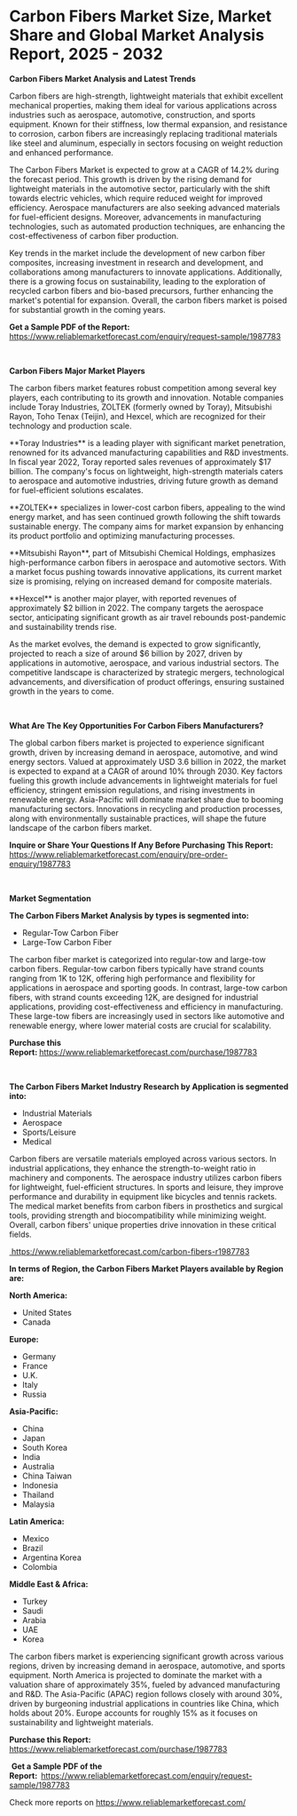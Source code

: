 <p><h1>Carbon Fibers Market Size, Market Share and Global Market Analysis Report, 2025 - 2032</h1></p><p><strong>Carbon Fibers Market Analysis and Latest Trends</strong></p>
<p><p>Carbon fibers are high-strength, lightweight materials that exhibit excellent mechanical properties, making them ideal for various applications across industries such as aerospace, automotive, construction, and sports equipment. Known for their stiffness, low thermal expansion, and resistance to corrosion, carbon fibers are increasingly replacing traditional materials like steel and aluminum, especially in sectors focusing on weight reduction and enhanced performance.</p><p>The Carbon Fibers Market is expected to grow at a CAGR of 14.2% during the forecast period. This growth is driven by the rising demand for lightweight materials in the automotive sector, particularly with the shift towards electric vehicles, which require reduced weight for improved efficiency. Aerospace manufacturers are also seeking advanced materials for fuel-efficient designs. Moreover, advancements in manufacturing technologies, such as automated production techniques, are enhancing the cost-effectiveness of carbon fiber production.</p><p>Key trends in the market include the development of new carbon fiber composites, increasing investment in research and development, and collaborations among manufacturers to innovate applications. Additionally, there is a growing focus on sustainability, leading to the exploration of recycled carbon fibers and bio-based precursors, further enhancing the market's potential for expansion. Overall, the carbon fibers market is poised for substantial growth in the coming years.</p></p>
<p><strong>Get a Sample PDF of the Report:&nbsp;</strong> <a href="https://www.reliablemarketforecast.com/enquiry/request-sample/1987783?utm_campaign=2171&utm_medium=2&utm_source=Github&utm_content=ia&utm_term=30012025&utm_id=carbon-fibers">https://www.reliablemarketforecast.com/enquiry/request-sample/1987783</a></p>
<p>&nbsp;</p>
<p><strong>Carbon Fibers Major Market Players</strong></p>
<p><p>The carbon fibers market features robust competition among several key players, each contributing to its growth and innovation. Notable companies include Toray Industries, ZOLTEK (formerly owned by Toray), Mitsubishi Rayon, Toho Tenax (Teijin), and Hexcel, which are recognized for their technology and production scale.</p><p>**Toray Industries** is a leading player with significant market penetration, renowned for its advanced manufacturing capabilities and R&D investments. In fiscal year 2022, Toray reported sales revenues of approximately $17 billion. The company's focus on lightweight, high-strength materials caters to aerospace and automotive industries, driving future growth as demand for fuel-efficient solutions escalates.</p><p>**ZOLTEK** specializes in lower-cost carbon fibers, appealing to the wind energy market, and has seen continued growth following the shift towards sustainable energy. The company aims for market expansion by enhancing its product portfolio and optimizing manufacturing processes.</p><p>**Mitsubishi Rayon**, part of Mitsubishi Chemical Holdings, emphasizes high-performance carbon fibers in aerospace and automotive sectors. With a market focus pushing towards innovative applications, its current market size is promising, relying on increased demand for composite materials.</p><p>**Hexcel** is another major player, with reported revenues of approximately $2 billion in 2022. The company targets the aerospace sector, anticipating significant growth as air travel rebounds post-pandemic and sustainability trends rise.</p><p>As the market evolves, the demand is expected to grow significantly, projected to reach a size of around $6 billion by 2027, driven by applications in automotive, aerospace, and various industrial sectors. The competitive landscape is characterized by strategic mergers, technological advancements, and diversification of product offerings, ensuring sustained growth in the years to come.</p></p>
<p>&nbsp;</p>
<p><strong>What Are The Key Opportunities For Carbon Fibers Manufacturers?</strong></p>
<p><p>The global carbon fibers market is projected to experience significant growth, driven by increasing demand in aerospace, automotive, and wind energy sectors. Valued at approximately USD 3.6 billion in 2022, the market is expected to expand at a CAGR of around 10% through 2030. Key factors fueling this growth include advancements in lightweight materials for fuel efficiency, stringent emission regulations, and rising investments in renewable energy. Asia-Pacific will dominate market share due to booming manufacturing sectors. Innovations in recycling and production processes, along with environmentally sustainable practices, will shape the future landscape of the carbon fibers market.</p></p>
<p><strong>Inquire or Share Your Questions If Any Before Purchasing This Report:</strong> <a href="https://www.reliablemarketforecast.com/enquiry/pre-order-enquiry/1987783?utm_campaign=2171&utm_medium=2&utm_source=Github&utm_content=ia&utm_term=30012025&utm_id=carbon-fibers">https://www.reliablemarketforecast.com/enquiry/pre-order-enquiry/1987783</a></p>
<p>&nbsp;</p>
<p><strong>Market Segmentation</strong></p>
<p><strong>The Carbon Fibers Market Analysis by types is segmented into:</strong></p>
<p><ul><li>Regular-Tow Carbon Fiber</li><li>Large-Tow Carbon Fiber</li></ul></p>
<p><p>The carbon fiber market is categorized into regular-tow and large-tow carbon fibers. Regular-tow carbon fibers typically have strand counts ranging from 1K to 12K, offering high performance and flexibility for applications in aerospace and sporting goods. In contrast, large-tow carbon fibers, with strand counts exceeding 12K, are designed for industrial applications, providing cost-effectiveness and efficiency in manufacturing. These large-tow fibers are increasingly used in sectors like automotive and renewable energy, where lower material costs are crucial for scalability.</p></p>
<p><strong>Purchase this Report:&nbsp;</strong><a href="https://www.reliablemarketforecast.com/purchase/1987783?utm_campaign=2171&utm_medium=2&utm_source=Github&utm_content=ia&utm_term=30012025&utm_id=carbon-fibers">https://www.reliablemarketforecast.com/purchase/1987783</a></p>
<p>&nbsp;</p>
<p><strong>The Carbon Fibers Market Industry Research by Application is segmented into:</strong></p>
<p><ul><li>Industrial Materials</li><li>Aerospace</li><li>Sports/Leisure</li><li>Medical</li></ul></p>
<p><p>Carbon fibers are versatile materials employed across various sectors. In industrial applications, they enhance the strength-to-weight ratio in machinery and components. The aerospace industry utilizes carbon fibers for lightweight, fuel-efficient structures. In sports and leisure, they improve performance and durability in equipment like bicycles and tennis rackets. The medical market benefits from carbon fibers in prosthetics and surgical tools, providing strength and biocompatibility while minimizing weight. Overall, carbon fibers' unique properties drive innovation in these critical fields.</p></p>
<p><a href="https://www.reliablemarketforecast.com/carbon-fibers-r1987783?utm_campaign=2171&utm_medium=2&utm_source=Github&utm_content=ia&utm_term=30012025&utm_id=carbon-fibers">&nbsp;https://www.reliablemarketforecast.com/carbon-fibers-r1987783</a></p>
<p><strong>In terms of Region, the Carbon Fibers Market Players available by Region are:</strong></p>
<p>
    <p> <strong> North America: </strong>
        <ul>
            <li>United States</li>
            <li>Canada</li>
        </ul>
        </p> 
    <p> <strong> Europe: </strong>
        <ul>
            <li>Germany</li>
            <li>France</li>
            <li>U.K.</li>
            <li>Italy</li>
            <li>Russia</li>
        </ul>
        </p> 
    <p> <strong> Asia-Pacific: </strong>
        <ul>
            <li>China</li>
            <li>Japan</li>
            <li>South Korea</li>
            <li>India</li>
            <li>Australia</li>
            <li>China Taiwan</li>
            <li>Indonesia</li>
            <li>Thailand</li>
            <li>Malaysia</li>
        </ul>
        </p> 
    <p> <strong> Latin America: </strong>
        <ul>
            <li>Mexico</li>
            <li>Brazil</li>
            <li>Argentina Korea</li>
            <li>Colombia</li>
        </ul>
        </p> 
    <p> <strong> Middle East & Africa: </strong>
        <ul>
            <li>Turkey</li>
            <li>Saudi</li>
            <li>Arabia</li>
            <li>UAE</li>
            <li>Korea</li>
        </ul>
    </p>
    </p>
<p><p>The carbon fibers market is experiencing significant growth across various regions, driven by increasing demand in aerospace, automotive, and sports equipment. North America is projected to dominate the market with a valuation share of approximately 35%, fueled by advanced manufacturing and R&D. The Asia-Pacific (APAC) region follows closely with around 30%, driven by burgeoning industrial applications in countries like China, which holds about 20%. Europe accounts for roughly 15% as it focuses on sustainability and lightweight materials.</p></p>
<p><strong>Purchase this Report: </strong><a href="https://www.reliablemarketforecast.com/purchase/1987783?utm_campaign=2171&utm_medium=2&utm_source=Github&utm_content=ia&utm_term=30012025&utm_id=carbon-fibers">https://www.reliablemarketforecast.com/purchase/1987783</a></p>
<p>&nbsp;<strong>Get a Sample PDF of the Report:&nbsp;&nbsp;</strong><a href="https://www.reliablemarketforecast.com/enquiry/request-sample/1987783?utm_campaign=2171&utm_medium=2&utm_source=Github&utm_content=ia&utm_term=30012025&utm_id=carbon-fibers">https://www.reliablemarketforecast.com/enquiry/request-sample/1987783</a></p>
<p><strong></strong></p>
<p>Check more reports on <a href="https://www.reliablemarketforecast.com/?utm_campaign=2171&utm_medium=2&utm_source=Github&utm_content=ia&utm_term=30012025&utm_id=carbon-fibers">https://www.reliablemarketforecast.com/</a></p>